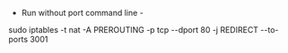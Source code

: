 
- Run without port command line -


sudo iptables -t nat -A PREROUTING -p tcp --dport 80 -j REDIRECT --to-ports 3001

